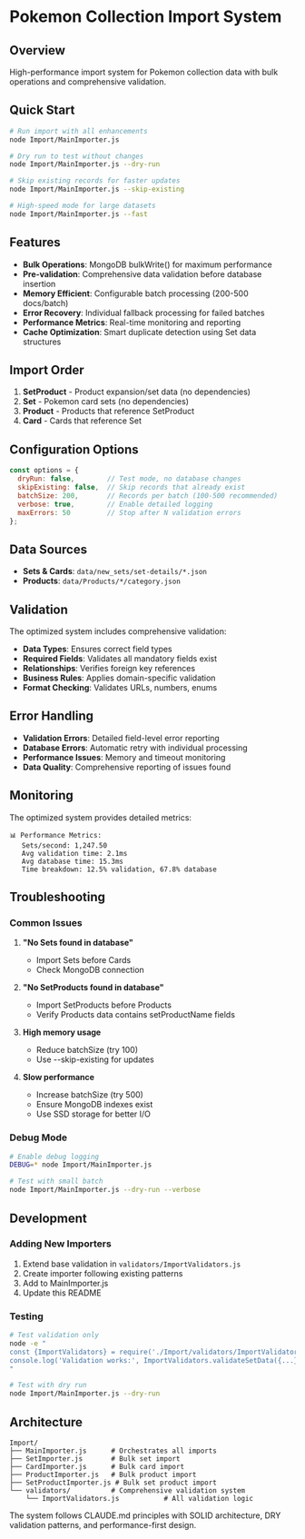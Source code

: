# Pokemon Collection Import System

## Overview

High-performance import system for Pokemon collection data with bulk operations and comprehensive validation.

## Quick Start

```bash
# Run import with all enhancements
node Import/MainImporter.js

# Dry run to test without changes
node Import/MainImporter.js --dry-run

# Skip existing records for faster updates
node Import/MainImporter.js --skip-existing

# High-speed mode for large datasets
node Import/MainImporter.js --fast
```

## Features

- **Bulk Operations**: MongoDB bulkWrite() for maximum performance
- **Pre-validation**: Comprehensive data validation before database insertion
- **Memory Efficient**: Configurable batch processing (200-500 docs/batch)
- **Error Recovery**: Individual fallback processing for failed batches
- **Performance Metrics**: Real-time monitoring and reporting
- **Cache Optimization**: Smart duplicate detection using Set data structures

## Import Order

1. **SetProduct** - Product expansion/set data (no dependencies)
2. **Set** - Pokemon card sets (no dependencies)
3. **Product** - Products that reference SetProduct
4. **Card** - Cards that reference Set

## Configuration Options

```javascript
const options = {
  dryRun: false,        // Test mode, no database changes
  skipExisting: false,  // Skip records that already exist
  batchSize: 200,       // Records per batch (100-500 recommended)  
  verbose: true,        // Enable detailed logging
  maxErrors: 50         // Stop after N validation errors
};
```

## Data Sources

- **Sets & Cards**: `data/new_sets/set-details/*.json`
- **Products**: `data/Products/*/category.json`

## Validation

The optimized system includes comprehensive validation:

- **Data Types**: Ensures correct field types
- **Required Fields**: Validates all mandatory fields exist
- **Relationships**: Verifies foreign key references
- **Business Rules**: Applies domain-specific validation
- **Format Checking**: Validates URLs, numbers, enums

## Error Handling

- **Validation Errors**: Detailed field-level error reporting
- **Database Errors**: Automatic retry with individual processing
- **Performance Issues**: Memory and timeout monitoring
- **Data Quality**: Comprehensive reporting of issues found

## Monitoring

The optimized system provides detailed metrics:

```
📊 Performance Metrics:
   Sets/second: 1,247.50
   Avg validation time: 2.1ms
   Avg database time: 15.3ms
   Time breakdown: 12.5% validation, 67.8% database
```

## Troubleshooting

### Common Issues

1. **"No Sets found in database"**
    - Import Sets before Cards
    - Check MongoDB connection

2. **"No SetProducts found in database"**
    - Import SetProducts before Products
    - Verify Products data contains setProductName fields

3. **High memory usage**
    - Reduce batchSize (try 100)
    - Use --skip-existing for updates

4. **Slow performance**
    - Increase batchSize (try 500)
    - Ensure MongoDB indexes exist
    - Use SSD storage for better I/O

### Debug Mode

```bash
# Enable debug logging
DEBUG=* node Import/MainImporter.js

# Test with small batch
node Import/MainImporter.js --dry-run --verbose
```

## Development

### Adding New Importers

1. Extend base validation in `validators/ImportValidators.js`
2. Create importer following existing patterns
3. Add to MainImporter.js
4. Update this README

### Testing

```bash
# Test validation only
node -e "
const {ImportValidators} = require('./Import/validators/ImportValidators');
console.log('Validation works:', ImportValidators.validateSetData({...}));
"

# Test with dry run
node Import/MainImporter.js --dry-run
```

## Architecture

```
Import/
├── MainImporter.js      # Orchestrates all imports
├── SetImporter.js       # Bulk set import
├── CardImporter.js      # Bulk card import  
├── ProductImporter.js   # Bulk product import
├── SetProductImporter.js # Bulk set product import
└── validators/          # Comprehensive validation system
    └── ImportValidators.js           # All validation logic
```

The system follows CLAUDE.md principles with SOLID architecture, DRY validation patterns, and performance-first design.